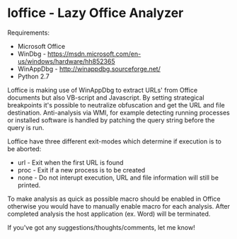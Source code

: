 # loffice - Lazy Office Analyzer

Requirements:
- Microsoft Office
- WinDbg - https://msdn.microsoft.com/en-us/windows/hardware/hh852365
- WinAppDbg - http://winappdbg.sourceforge.net/
- Python 2.7 

Loffice is making use of WinAppDbg to extract URLs' from Office documents but also VB-script and Javascript. By setting strategical breakpoints it's possible to neutralize obfuscation and get the URL and file destination.
Anti-analysis via WMI, for example detecting running processes or installed software is handled by patching the query string before the query is run.

Loffice have three different exit-modes which determine if execution is to be aborted:
- url - Exit when the first URL is found
- proc - Exit if a new process is to be created
- none - Do not interupt execution, URL and file information will still be printed.
 
To make analysis as quick as possible macro should be enabled in Office otherwise you would have to manually enable macro for each analysis. After completed analysis the host application (ex. Word) will be terminated.

If you've got any suggestions/thoughts/comments, let me know!

